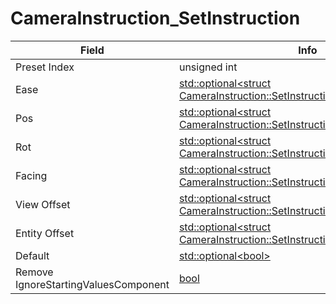 # CameraInstruction_SetInstruction

<table><thead><tr><th>Field</th><th>Info</th></tr></thead><tbody>
<tr><td>Preset Index</td><td>unsigned int</td></tr>
<tr><td>Ease</td><td><a href="../types/Optional_struct CameraInstruction_SetInstruction_EaseOption.md">std::optional&lt;struct CameraInstruction::SetInstruction::EaseOption&gt;</a></td></tr>
<tr><td>Pos</td><td><a href="../types/Optional_struct CameraInstruction_SetInstruction_PosOption.md">std::optional&lt;struct CameraInstruction::SetInstruction::PosOption&gt;</a></td></tr>
<tr><td>Rot</td><td><a href="../types/Optional_struct CameraInstruction_SetInstruction_RotOption.md">std::optional&lt;struct CameraInstruction::SetInstruction::RotOption&gt;</a></td></tr>
<tr><td>Facing</td><td><a href="../types/Optional_struct CameraInstruction_SetInstruction_FacingOption.md">std::optional&lt;struct CameraInstruction::SetInstruction::FacingOption&gt;</a></td></tr>
<tr><td>View Offset</td><td><a href="../types/Optional_struct CameraInstruction_SetInstruction_ViewOffsetOption.md">std::optional&lt;struct CameraInstruction::SetInstruction::ViewOffsetOption&gt;</a></td></tr>
<tr><td>Entity Offset</td><td><a href="../types/Optional_struct CameraInstruction_SetInstruction_EntityOffsetOption.md">std::optional&lt;struct CameraInstruction::SetInstruction::EntityOffsetOption&gt;</a></td></tr>
<tr><td>Default</td><td><a href="../types/Optional_bool.md">std::optional&lt;bool&gt;</a></td></tr>
<tr><td>Remove IgnoreStartingValuesComponent</td><td><a href="../types/bool.md">bool</a></td></tr>
</tbody></table>